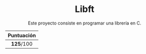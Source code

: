 <h1 align="center"> Libft </h1>

<div align="center">
    <p>Este proyecto consiste en programar una librería en C.</p>

|  Puntuación |
|:-----------:|
| **125**/100 |

